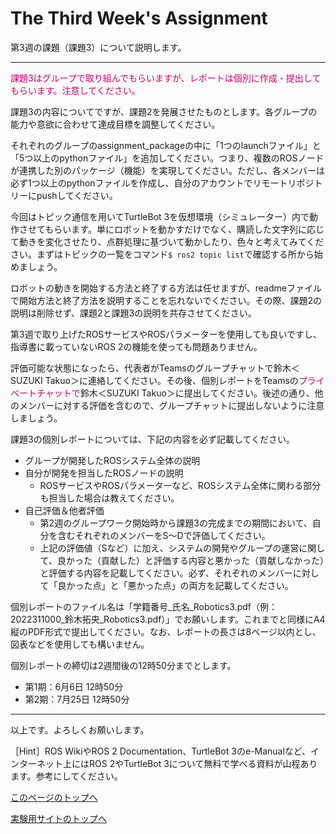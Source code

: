 # The Third Week's Assignment
第3週の課題（課題3）について説明します。

___

<span style="color: #CC0066;">課題3はグループで取り組んでもらいますが、レポートは個別に作成・提出してもらいます。注意してください。</span>

課題3の内容についてですが、課題2を発展させたものとします。各グループの能力や意欲に合わせて達成目標を調整してください。

それぞれのグループのassignment_packageの中に「1つのlaunchファイル」と「5つ以上のpythonファイル」を追加してください。つまり、複数のROSノードが連携した別のパッケージ（機能）を実現してください。ただし、各メンバーは必ず1つ以上のpythonファイルを作成し、自分のアカウントでリモートリポジトリーにpushしてください。

今回はトピック通信を用いてTurtleBot 3を仮想環境（シミュレーター）内で動作させてもらいます。単にロボットを動かすだけでなく、購読した文字列に応じて動きを変化させたり、点群処理に基づいて動かしたり、色々と考えてみてください。まずはトピックの一覧をコマンド`$ ros2 topic list`で確認する所から始めましょう。

ロボットの動きを開始する方法と終了する方法は任せますが、readmeファイルで開始方法と終了方法を説明することを忘れないでください。その際、課題2の説明は削除せず、課題2と課題3の説明を共存させてください。

第3週で取り上げたROSサービスやROSパラメーターを使用しても良いですし、指導書に載っていないROS 2の機能を使っても問題ありません。

評価可能な状態になったら、代表者がTeamsのグループチャットで鈴木＜SUZUKI Takuo＞に連絡してください。その後、個別レポートをTeamsの<span style="color: #CC0066;">プライベートチャットで</span>鈴木＜SUZUKI Takuo＞に提出してください。後述の通り、他のメンバーに対する評価を含むので、グループチャットに提出しないように注意しましょう。

課題3の個別レポートについては、下記の内容を必ず記載してください。
- グループが開発したROSシステム全体の説明
- 自分が開発を担当したROSノードの説明
    - ROSサービスやROSパラメーターなど、ROSシステム全体に関わる部分も担当した場合は教えてください。
- 自己評価＆他者評価
    - 第2週のグループワーク開始時から課題3の完成までの期間において、自分を含むそれぞれのメンバーをS〜Dで評価してください。
    - 上記の評価値（Sなど）に加え、システムの開発やグループの運営に関して、良かった（貢献した）と評価する内容と悪かった（貢献しなかった）と評価する内容を記載してください。必ず、それぞれのメンバーに対して「良かった点」と「悪かった点」の両方を記載してください。

個別レポートのファイル名は「学籍番号_氏名_Robotics3.pdf（例：2022311000_鈴木拓央_Robotics3.pdf）」でお願いします。これまでと同様にA4縦のPDF形式で提出してください。なお、レポートの長さは8ページ以内とし、図表などを使用しても構いません。

個別レポートの締切は2週間後の12時50分までとします。
- 第1期：6月6日 12時50分
- 第2期：7月25日 12時50分

___

以上です。よろしくお願いします。

［Hint］ROS WikiやROS 2 Documentation、TurtleBot 3のe-Manualなど、インターネット上にはROS 2やTurtleBot 3について無料で学べる資料が山程あります。参考にしてください。

[このページのトップへ](#)

[実験用サイトのトップへ](https://stl-apu.github.io/laboratory_experiments/)